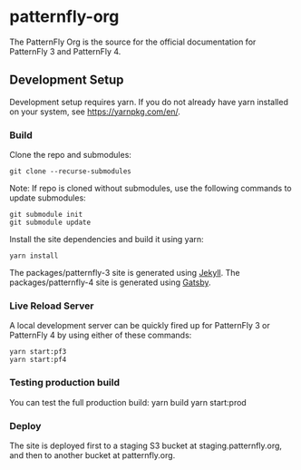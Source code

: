 # patternfly-org

The PatternFly Org is the source for the official documentation for PatternFly 3 and PatternFly 4.

## Development Setup

Development setup requires yarn. If you do not already have yarn installed on your system, see https://yarnpkg.com/en/.

### Build

Clone the repo and submodules:

    git clone --recurse-submodules

Note: If repo is cloned without submodules, use the following commands to update submodules:

    git submodule init
    git submodule update

Install the site dependencies and build it using yarn:

    yarn install

The packages/patternfly-3 site is generated using [Jekyll](http://jekyllrb.com/).
The packages/patternfly-4 site is generated using [Gatsby](https://www.gatsbyjs.org/).

### Live Reload Server

A local development server can be quickly fired up for PatternFly 3 or PatternFly 4 by using either of these commands:

    yarn start:pf3
    yarn start:pf4

### Testing production build

You can test the full production build:
    yarn build
    yarn start:prod

### Deploy

The site is deployed first to a staging S3 bucket at staging.patternfly.org, and then to another bucket at patternfly.org.
